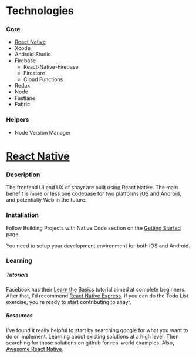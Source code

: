 # Technologies
### Core
- [React Native](#react-native)  
- Xcode  
- Android Studio  
- Firebase  
  - React-Native-Firebase  
  - Firestore  
  - Cloud Functions  
- Redux  
- Node
- Fastlane  
- Fabric  


### Helpers
- Node Version Manager

# [React Native](https://facebook.github.io/react-native/)
### Description
The frontend UI and UX of shayr are built using React Native. The main benefit is more or less one codebase for two platforms iOS and Android, and potentially Web in the future.

### Installation
Follow Building Projects with Native Code section on the [Getting Started](https://facebook.github.io/react-native/docs/getting-started.html) page.

You need to setup your development environment for both iOS and Android.

### Learning
##### Tutorials
Facebook has their [Learn the Basics](https://facebook.github.io/react-native/docs/tutorial) tutorial aimed at complete beginners. After that, I'd recommend [React Native Express](http://www.reactnativeexpress.com/). If you can do the Todo List exercise, you're ready to start contributing to shayr.
##### Resources
I've found it really helpful to start by searching google for what you want to do or implement. Learning about existing solutions at a high level. Then searching for those solutions on github for real world examples.
Also, [Awesome React Native](http://www.awesome-react-native.com/).
